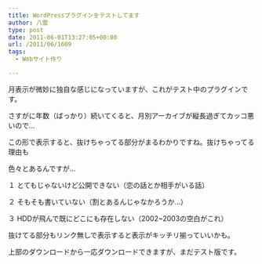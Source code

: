 ```yaml
---
title: WordPressプラグインをテストしてます
author: 八雲
type: post
date: 2011-06-01T13:27:05+00:00
url: /2011/06/1609
tags:
  - Webサイト作り

---
```

月表示が微妙に独自な感じになっていますが、これがテスト中のプラグインです。
  
さすがに年数（ばっかり）続いてくると、月別アーカイブが縦長過ぎてカッコ悪いので…

この形で表示すると、抜けちゃってる部分がまるわかりですね。抜けちゃってる理由も
  
色々とあるんですが…
  
１ とてもじゃないけど公開できない（恋の話とか相手がいる話）
  
２ そもそも書いていない（割とあるんじゃなかろうか…）
  
３ HDDが飛んで既にどこにも存在しない（2002~2003の空白がこれ）

抜けてる部分もリンク無しで表示すると表示がキッチリ揃っていいかも。
  
上部のダウンロードから一応ダウンロードできますが、まだテスト版です。
